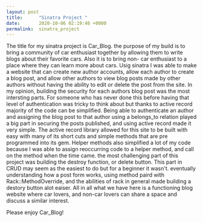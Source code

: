 ```yaml
---
layout: post
title:      "Sinatra Project "
date:       2020-10-06 02:19:46 +0000
permalink:  sinatra_project
---
```



The title for my sinatra project is Car_Blog. the purpose of my build is to bring a community of car enthusiast together by allowing them to write blogs about their favorite cars. Also it is to bring non- car enthusiast to a place where they can learn more about cars. Usig sinatra I was able to make a website that can create new author accounts, allow each author to create a blog post, and allow other authors to view blog posts made by other authors without having the ability to edit or delete the post from the site. In my opinion, building the security for each authors blog post was the most intersting parts. For someone who has never done this before having that level of authentication was tricky to think about but thanks to active record majority of the code can be simplified.  Being able to authenticate an author and assigning the blog post to that author using a belongs_to relation played a big part in securing the posts published, and using active record made it very simple. The active record library allowed for this site to be built with easy with many of its short cuts and simple methods that are pre programmed into its gem. Helper methods also simplified a lot of my code because I was able to assign reoccurring code to a helper method, and call on the method when the time came. the most challenging part of this project was building the destroy function, or delete button. This part in CRUD may seem as the easiest to do but for a beginner it wasn't. eventually understanding how a post form works,  using method paird with Rack::MethodOverride, and the abilities of rack in general made building a destory button alot eaiser. All in all what we have here is a functioning blog website where car lovers, and non-car lovers can share a space and discuss a similar interest. 

Please enjoy Car_Blog!
